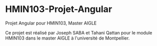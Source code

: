 # HMIN103-Projet-Angular
Projet Angular pour HMIN103, Master AIGLE

Ce projet est réalisé par Joseph SABA et Tahani Qattan pour le module HMIN103 dans le master AIGLE à l'université de Montpellier.
